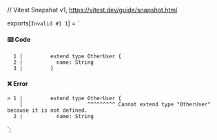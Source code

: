 // Vitest Snapshot v1, https://vitest.dev/guide/snapshot.html

exports[`Invalid #1 1`] = `
#### ⌨️ Code

      1 |         extend type OtherUser {
      2 |           name: String
      3 |         }

#### ❌ Error

    > 1 |         extend type OtherUser {
        |                     ^^^^^^^^^ Cannot extend type "OtherUser" because it is not defined.
      2 |           name: String
`;
